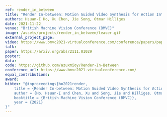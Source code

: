 ```yaml
---
ref: render_in_between
title: "Render In-between: Motion Guided Video Synthesis for Action Interpolation"
authors: Hsuan-I Ho, Xu Chen, Jie Song, Otmar Hilliges
date: 2021-11-22
venue: "British Machine Vision Conference (BMVC)"
image: /assets/projects/render_in_between/teaser.gif
external_project_page: 
video: https://www.bmvc2021-virtualconference.com/conference/papers/paper_0327.html
talk: 
paper: https://arxiv.org/abs/2111.01029
poster: 
data: 
code: https://github.com/azuxmioy/Render-In-Between
conference_url: https://www.bmvc2021-virtualconference.com/
equal_contributions: 
award: 
bibtex: "@inproceedings{ho2021render,
    title = {Render In-between: Motion Guided Video Synthesis for Action Interpolation},
    author = {Ho, Hsuan-I and Chen, Xu and Song, Jie and Hilliges, Otmar},
    booktitle = {British Machine Vision Conference (BMVC)},
    year = {2021}
}"
---
```

